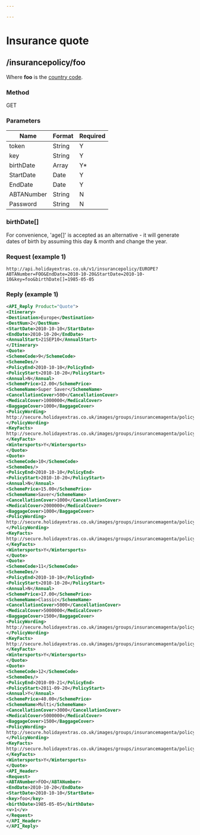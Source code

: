 ```yaml
---

---
```


# Insurance quote

## /insurancepolicy/foo

Where **foo** is the [ country code](index).

### Method

GET

### Parameters

 | Name       | Format | Required | 
 | ----       | ------ | -------- | 
 | token      | String | Y        | 
 | key        | String | Y        | 
 | birthDate  | Array  | Y*       | 
 | StartDate  | Date   | Y        | 
 | EndDate    | Date   | Y        | 
 | ABTANumber | String | N        | 
 | Password   | String | N        | 

###  birthDate[] 

For convenience, 'age[]' is accepted as an alternative - it will generate dates of birth by assuming this day & month and change the year.

### Request (example 1)

```
http://api.holidayextras.co.uk/v1/insurancepolicy/EUROPE?ABTANumber=FOO&EndDate=2010-10-20&StartDate=2010-10-10&key=foo&birthDate[]=1985-05-05
```

### Reply (example 1)

```xml
<API_Reply Product="Quote">
<Itinerary>
<Destination>Europe</Destination>
<DestNum>2</DestNum>
<StartDate>2010-10-10</StartDate>
<EndDate>2010-10-20</EndDate>
<AnnualStart>21SEP10</AnnualStart>
</Itinerary>
<Quote>
<SchemeCode>9</SchemeCode>
<SchemeDes/>
<PolicyEnd>2010-10-10</PolicyEnd>
<PolicyStart>2010-10-20</PolicyStart>
<Annual>N</Annual>
<SchemePrice>12.00</SchemePrice>
<SchemeName>Super Saver</SchemeName>
<CancellationCover>500</CancellationCover>
<MedicalCover>1000000</MedicalCover>
<BaggageCover>1000</BaggageCover>
<PolicyWording>
http://secure.holidayextras.co.uk/images/groups/insurancemagenta/policy_wording/Direct - PW.pdf
</PolicyWording>
<KeyFacts>
http://secure.holidayextras.co.uk/images/groups/insurancemagenta/policy_wording/Direct - KF.pdf
</KeyFacts>
<Wintersports>Y</Wintersports>
</Quote>
<Quote>
<SchemeCode>10</SchemeCode>
<SchemeDes/>
<PolicyEnd>2010-10-10</PolicyEnd>
<PolicyStart>2010-10-20</PolicyStart>
<Annual>N</Annual>
<SchemePrice>15.00</SchemePrice>
<SchemeName>Saver</SchemeName>
<CancellationCover>1000</CancellationCover>
<MedicalCover>2000000</MedicalCover>
<BaggageCover>1000</BaggageCover>
<PolicyWording>
http://secure.holidayextras.co.uk/images/groups/insurancemagenta/policy_wording/Direct - PW.pdf
</PolicyWording>
<KeyFacts>
http://secure.holidayextras.co.uk/images/groups/insurancemagenta/policy_wording/Direct - KF.pdf
</KeyFacts>
<Wintersports>Y</Wintersports>
</Quote>
<Quote>
<SchemeCode>11</SchemeCode>
<SchemeDes/>
<PolicyEnd>2010-10-10</PolicyEnd>
<PolicyStart>2010-10-20</PolicyStart>
<Annual>N</Annual>
<SchemePrice>17.00</SchemePrice>
<SchemeName>Classic</SchemeName>
<CancellationCover>5000</CancellationCover>
<MedicalCover>5000000</MedicalCover>
<BaggageCover>1500</BaggageCover>
<PolicyWording>
http://secure.holidayextras.co.uk/images/groups/insurancemagenta/policy_wording/Direct - PW.pdf
</PolicyWording>
<KeyFacts>
http://secure.holidayextras.co.uk/images/groups/insurancemagenta/policy_wording/Direct - KF.pdf
</KeyFacts>
<Wintersports>Y</Wintersports>
</Quote>
<Quote>
<SchemeCode>12</SchemeCode>
<SchemeDes/>
<PolicyEnd>2010-09-21</PolicyEnd>
<PolicyStart>2011-09-20</PolicyStart>
<Annual>Y</Annual>
<SchemePrice>40.00</SchemePrice>
<SchemeName>Multi</SchemeName>
<CancellationCover>3000</CancellationCover>
<MedicalCover>5000000</MedicalCover>
<BaggageCover>1500</BaggageCover>
<PolicyWording>
http://secure.holidayextras.co.uk/images/groups/insurancemagenta/policy_wording/Direct - PW.pdf
</PolicyWording>
<KeyFacts>
http://secure.holidayextras.co.uk/images/groups/insurancemagenta/policy_wording/Direct - KF.pdf
</KeyFacts>
<Wintersports>Y</Wintersports>
</Quote>
<API_Header>
<Request>
<ABTANumber>FOO</ABTANumber>
<EndDate>2010-10-20</EndDate>
<StartDate>2010-10-10</StartDate>
<key>foo</key>
<birthDate>1985-05-05</birthDate>
<v>1</v>
</Request>
</API_Header>
</API_Reply>
```

